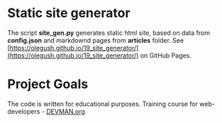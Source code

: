 # Static site generator

The script **site_gen.py** generates static html site, based on data from **config.json** and markdownd pages from **articles** folder. See [https://olegush.github.io/19_site_generator/](https://olegush.github.io/19_site_generator/) on GitHub Pages.


# Project Goals

The code is written for educational purposes. Training course for web-developers - [DEVMAN.org](https://devman.org)
